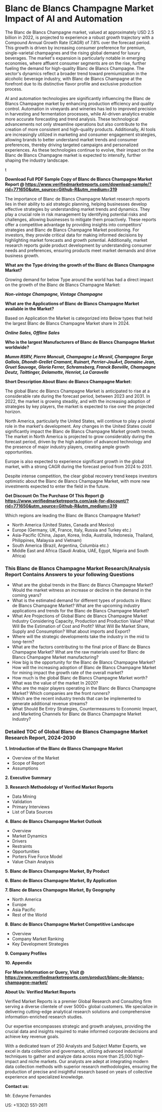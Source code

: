 <meta name="title" content="Global Blanc de Blancs Champagne Market Impact of AI and Automation"><meta name="description" content="The Blanc de Blancs Champagne market, valued at approximately USD 2.5 billion in 2022, is projected to experience a robust growth trajectory with a Compound Annual Gro"><meta name="title" content="Blanc de Blancs Champagne Market Size, Share, Scope, Trends, Growth, Opportunities, Analysis, Forecast"><h1>Blanc de Blancs Champagne Market Impact of AI and Automation</h1><p>The Blanc de Blancs Champagne market, valued at approximately USD 2.5 billion in 2022, is projected to experience a robust growth trajectory with a Compound Annual Growth Rate (CAGR) of 7.8% over the forecast period. This growth is driven by increasing consumer preference for premium, single-varietal champagnes and the rising global demand for luxury beverages. The market's expansion is particularly notable in emerging economies, where affluent consumer segments are on the rise, further fueling the demand for high-quality Blanc de Blancs Champagne. The sector's dynamics reflect a broader trend toward premiumization in the alcoholic beverage industry, with Blanc de Blancs Champagne at the forefront due to its distinctive flavor profile and exclusive production process.</p><p>AI and automation technologies are significantly influencing the Blanc de Blancs Champagne market by enhancing production efficiency and quality control. Automation in vineyards and wineries has led to improved precision in harvesting and fermentation processes, while AI-driven analytics enable more accurate forecasting and trend analysis. These technological advancements not only streamline operations but also contribute to the creation of more consistent and high-quality products. Additionally, AI tools are increasingly utilized in marketing and consumer engagement strategies, allowing brands to better understand market trends and consumer preferences, thereby driving targeted campaigns and personalized experiences. As these technologies continue to evolve, their impact on the Blanc de Blancs Champagne market is expected to intensify, further shaping the industry landscape.</p>t</p><p id="" class=""><strong>Download Full PDF Sample Copy of Blanc de Blancs Champagne Market Report @ <a href="https://www.verifiedmarketreports.com/download-sample/?rid=771650&utm_source=Github-R&utm_medium=319" target="_blank">https://www.verifiedmarketreports.com/download-sample/?rid=771650&utm_source=Github-R&utm_medium=319</a></strong></p><p>The importance of&nbsp;Blanc de Blancs Champagne Market research reports lies in their ability to aid strategic planning, helping businesses develop effective strategies by understanding market trends and dynamics. They play a crucial role in risk management by identifying potential risks and challenges, allowing businesses to mitigate them proactively. These reports offer a competitive advantage by providing insights into competitors' strategies and Blanc de Blancs Champagne Market positioning. For investors, they provide critical data for making informed decisions by highlighting market forecasts and growth potential. Additionally, market research reports guide product development by understanding consumer needs and preferences, ensuring products meet market demands and drive business growth.</p><p><strong>What are the&nbsp;Type driving the growth of the Blanc de Blancs Champagne Market?</strong></p><p id="" class="">Growing demand for below Type around the world has had a direct impact on the growth of the Blanc de Blancs Champagne Market:</p><em><strong>Non-vintage Champagne, Vintage Champagne</strong></em></p><strong>What are the&nbsp;Applications&nbsp;of Blanc de Blancs Champagne Market available in the Market?</strong></p><p id="" class="">Based on Application the Market is categorized into Below types that held the largest Blanc de Blancs Champagne Market share In 2024.</p><em><strong>Online Sales, Offline Sales</strong></em></p><strong>Who is the largest Manufacturers of Blanc de Blancs Champagne Market worldwide?</strong></p><p><em><strong>Mumm RSRV, Pierre Moncuit, Champagne Le Mesnil, Champagne Serge Gallois, Dhondt-Grellet Cramant, Ruinart, Perrier-JouÃ«t, Domaine Jean, Gruet Sauvage, Gloria Ferrer, Schramsberg, Franck Bonville, Champagne Deutz, Taittinger, Delamotte, Henriot, La Caravelle</strong></em></p><p id="" class=""><strong>Short Description About Blanc de Blancs Champagne Market:</strong></p><p>The global Blanc de Blancs Champagne Market is anticipated to rise at a considerable rate during the forecast period, between 2023 and 2031. In 2022, the market is growing steadily, and with the increasing adoption of strategies by key players, the market is expected to rise over the projected horizon.</p><p>North America, particularly the United States, will continue to play a pivotal role in the market's development. Any changes in the United States could significantly impact the Blanc de Blancs Champagne Market growth trends. The market in North America is projected to grow considerably during the forecast period, driven by the high adoption of advanced technology and the presence of major industry players, creating ample growth opportunities.</p><p>Europe is also expected to experience significant growth in the global market, with a strong CAGR during the forecast period from 2024 to 2031.</p><p>Despite intense competition, the clear global recovery trend keeps investors optimistic about the Blanc de Blancs Champagne Market, with more new investments expected to enter the field in the future.</p><p id="" class=""><strong>Get Discount On The Purchase Of This Report @ <a href="https://www.verifiedmarketreports.com/ask-for-discount/?rid=771650&utm_source=Github-R&utm_medium=319" target="_blank">https://www.verifiedmarketreports.com/ask-for-discount/?rid=771650&utm_source=Github-R&utm_medium=319</a></strong></p>Which regions are leading the Blanc de Blancs Champagne Market?</p><ul><li>North America (United States, Canada and Mexico)</li><li>Europe (Germany, UK, France, Italy, Russia and Turkey etc.)</li><li>Asia-Pacific (China, Japan, Korea, India, Australia, Indonesia, Thailand, Philippines, Malaysia and Vietnam)</li><li>South America (Brazil, Argentina, Columbia etc.)</li><li>Middle East and Africa (Saudi Arabia, UAE, Egypt, Nigeria and South Africa)</li></ul><h3 id="" class="">This Blanc de Blancs Champagne Market Research/Analysis Report Contains Answers to your following Questions</h3><ul><li>What are the global trends in the Blanc de Blancs Champagne Market? Would the market witness an increase or decline in the demand in the coming years?</li><li>What is the estimated demand for different types of products in Blanc de Blancs Champagne Market? What are the upcoming industry applications and trends for the Blanc de Blancs Champagne Market?</li><li>What Are Projections of Global Blanc de Blancs Champagne Market Industry Considering Capacity, Production and Production Value? What Will Be the Estimation of Cost and Profit? What Will Be Market Share, Supply and Consumption? What about imports and Export?</li><li>Where will the strategic developments take the industry in the mid to long-term?</li><li>What are the factors contributing to the final price of Blanc de Blancs Champagne Market? What are the raw materials used for Blanc de Blancs Champagne Market manufacturing?</li><li>How big is the opportunity for the Blanc de Blancs Champagne Market? How will the increasing adoption of Blanc de Blancs Champagne Market for mining impact the growth rate of the overall market?</li><li>How much is the global Blanc de Blancs Champagne Market worth? What was the value of the market In 2020?</li><li>Who are the major players operating in the Blanc de Blancs Champagne Market? Which companies are the front runners?</li><li>Which are the recent industry trends that can be implemented to generate additional revenue streams?</li><li>What Should Be Entry Strategies, Countermeasures to Economic Impact, and Marketing Channels for Blanc de Blancs Champagne Market Industry?</li></ul><h3 id="" class="">Detailed TOC of Global Blanc de Blancs Champagne Market Research Report, 2024-2030</h3><p id="" class=""><strong>1. Introduction of the Blanc de Blancs Champagne Market</strong></p><ul><li>Overview of the Market</li><li>Scope of Report</li><li>Assumptions</li></ul><p id="" class=""><strong>2. Executive Summary</strong></p><p id="" class=""><strong>3. Research Methodology of Verified Market Reports</strong></p><ul><li>Data Mining</li><li>Validation</li><li>Primary Interviews</li><li>List of Data Sources</li></ul><p id="" class=""><strong>4. Blanc de Blancs Champagne Market Outlook</strong></p><ul><li>Overview</li><li>Market Dynamics</li><li>Drivers</li><li>Restraints</li><li>Opportunities</li><li>Porters Five Force Model</li><li>Value Chain Analysis</li></ul><p id="" class=""><strong>5. Blanc de Blancs Champagne Market, By Product</strong></p><p id="" class=""><strong>6. Blanc de Blancs Champagne Market, By Application</strong></p><p id="" class=""><strong>7. Blanc de Blancs Champagne Market, By Geography</strong></p><ul><li>North America</li><li>Europe</li><li>Asia Pacific</li><li>Rest of the World</li></ul><p id="" class=""><strong>8. Blanc de Blancs Champagne Market Competitive Landscape</strong></p><ul><li>Overview</li><li>Company Market Ranking</li><li>Key Development Strategies</li></ul><p id="" class=""><strong>9. Company Profiles</strong></p><p id="" class=""><strong>10. Appendix</strong></p><p id="" class=""><strong>For More Information or Query, Visit @ <a href="https://www.verifiedmarketreports.com/product/blanc-de-blancs-champagne-market/" target="_blank">https://www.verifiedmarketreports.com/product/blanc-de-blancs-champagne-market/</a></strong></p><p id="" class=""><strong>About Us: Verified Market Reports</strong></p><p id="" class="">Verified Market Reports is a premier Global Research and Consulting firm serving a diverse clientele of over 5000+ global customers. We specialize in delivering cutting-edge analytical research solutions and comprehensive information-enriched research studies.</p><p id="" class="">Our expertise encompasses strategic and growth analyses, providing the crucial data and insights required to make informed corporate decisions and achieve key revenue goals.</p><p id="" class="">With a dedicated team of 250 Analysts and Subject Matter Experts, we excel in data collection and governance, utilizing advanced industrial techniques to gather and analyze data across more than 25,000 high-impact and niche markets. Our analysts are adept at integrating modern data collection methods with superior research methodologies, ensuring the production of precise and insightful research based on years of collective experience and specialized knowledge.</p><p id="" class=""><strong>Contact us:</strong></p><p id="" class="">Mr. Edwyne Fernandes</p><p id="" class="">US: +1(302) 551-2611</p>